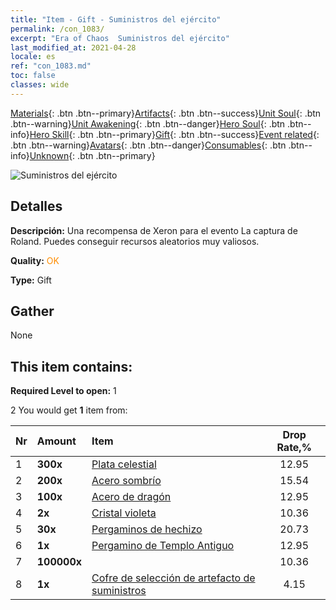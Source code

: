 ```yaml
---
title: "Item - Gift - Suministros del ejército"
permalink: /con_1083/
excerpt: "Era of Chaos  Suministros del ejército"
last_modified_at: 2021-04-28
locale: es
ref: "con_1083.md"
toc: false
classes: wide
---
```

 [Materials](/ItemsES/){: .btn .btn--primary}[Artifacts](/ItemsES/Artifacts/){: .btn .btn--success}[Unit Soul](/ItemsES/UnitSoul/){: .btn .btn--warning}[Unit Awakening](/ItemsES/UnitAwakening/){: .btn .btn--danger}[Hero Soul](/ItemsES/HeroSoul/){: .btn .btn--info}[Hero Skill](/ItemsES/HeroSkill/){: .btn .btn--primary}[Gift](/ItemsES/Gift/){: .btn .btn--success}[Event related](/ItemsES/Events/){: .btn .btn--warning}[Avatars](/ItemsES/Avatars/){: .btn .btn--danger}[Consumables](/ItemsES/Consumables/){: .btn .btn--info}[Unknown](/ItemsES/Unknown/){: .btn .btn--primary}

 ![Suministros del ejército](/images/t/i_907132.png)

## Detalles
 **Descripción:** Una recompensa de Xeron para el evento La captura de Roland. Puedes conseguir recursos aleatorios muy valiosos.

 **Quality:** <span style="color: #FF8C00">OK</span>

 **Type:** Gift

## Gather

  None

## This item contains:

 **Required Level to open:** 1

 2 You would get **1** item  from:

  | Nr | Amount |     Item    | Drop Rate,% |
  |:---|:-------|:------------|:---------:|
  | 1 |  **300x** | [Plata celestial](/ItemsES/con_882/) | 12.95 | 
  | 2 |  **200x** | [Acero sombrío](/ItemsES/con_881/) | 15.54 | 
  | 3 |  **100x** | [Acero de dragón](/ItemsES/con_880/) | 12.95 | 
  | 4 |  **2x** | [Cristal violeta](/ItemsES/con_720/) | 10.36 | 
  | 5 |  **30x** | [Pergaminos de hechizo](/ItemsES/con_694/) | 20.73 | 
  | 6 |  **1x** | [Pergamino de Templo Antiguo](/ItemsES/con_697/) | 12.95 | 
  | 7 |  **100000x** | <i class="fas fa-coins"/> | 10.36 | 
  | 8 |  **1x** | [Cofre de selección de artefacto de suministros](/ItemsES/con_1084/) | 4.15 | 
